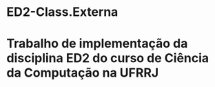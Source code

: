 # ED2-Class.Externa

# Trabalho de implementação da disciplina ED2 do curso de Ciência da Computação na UFRRJ
